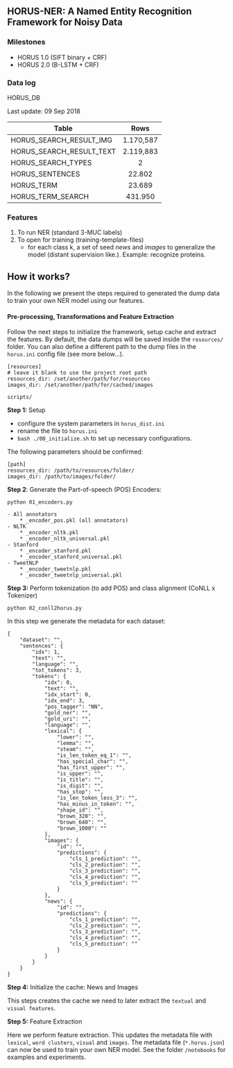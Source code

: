## HORUS-NER: A Named Entity Recognition Framework for Noisy Data


### Milestones

- HORUS 1.0 (SIFT binary + CRF)
- HORUS 2.0 (B-LSTM + CRF)

### Data log

HORUS_DB


Last update: 09 Sep 2018

| Table        | Rows           |
| ------------- |:-------------:| 
| HORUS_SEARCH_RESULT_IMG      | 1.170,587 | 
| HORUS_SEARCH_RESULT_TEXT      | 2.119,883      | 
| HORUS_SEARCH_TYPES | 2      | 
| HORUS_SENTENCES | 22.802      | 
| HORUS_TERM | 23.689      | 
| HORUS_TERM_SEARCH | 431.950      |  

### Features

1. To run NER (standard 3-MUC labels)
2. To open for training (training-template-files)
    - for each class k, a set of seed _news_ and _images_ to generalize the model (distant supervision like.). Example: recognize proteins.
    
## How it works?

In the following we present the steps required to generated the dump data to train your own NER model using our features.

#### Pre-processing, Transformations and Feature Extraction

Follow the next steps to initialize the framework, setup cache and extract the features. 
By default, the data dumps will be saved inside the ```resources/``` folder. 
You can also define a different path to the dump files in the ```horus.ini``` config file 
(see more below...).

```
[resources]
# leave it blank to use the project root path
resources_dir: /set/another/path/for/resources
images_dir: /set/another/path/for/cached/images
``` 

```scripts/```

**Step 1:** Setup 

- configure the system parameters in ```horus_dist.ini```
- rename the file to ```horus.ini```
- ```bash ./00_initialize.sh``` to set up necessary configurations. 

The following parameters should be confirmed:
```
[path]
resources_dir: /path/to/resources/folder/
images_dir: /path/to/images/folder/
```

**Step 2**: Generate the Part-of-speech (POS) Encoders: 

````python 01_encoders.py````

```
- All annotators
    * _encoder_pos.pkl (all annotators)
- NLTK
    * _encoder_nltk.pkl
    * _encoder_nltk_universal.pkl
- Stanford
    * _encoder_stanford.pkl
    * _encoder_stanford_universal.pkl
- TweetNLP
    * _encoder_tweetnlp.pkl
    * _encoder_tweetnlp_universal.pkl   
```

**Step 3:** Perform tokenization (to add POS) and class alignment (CoNLL x Tokenizer)

```
python 02_conll2horus.py
```

In this step we generate the metadata for each dataset:
    
```
{
	"dataset": "",
	"sentences": {
		"idx": 1,
		"text": "",
		"language": "",
		"tot_tokens": 3,
		"tokens": {
			"idx": 0,
			"text": "",
			"idx_start": 0,
			"idx_end": 3,
			"pos_tagger": "NN",
			"gold_ner": "",
			"gold_uri": "",
			"language": "",
			"lexical": {
				"lower": "",
				"lemma": "",
				"steam": "",
				"is_len_token_eq_1": "",
				"has_special_char": "",
				"has_first_upper": "",
				"is_upper": "",
				"is_title": "",
				"is_digit": "",
				"has_stop": "",
				"is_len_token_less_3": "",
				"has_minus_in_token": "",
				"shape_id": "",
				"brown_320": "",
				"brown_640": "",
				"brown_1000": ""
			},
			"images": {
				"id": "",
				"predictions": {
					"cls_1_prediction": "",
					"cls_2_prediction": "",
					"cls_3_prediction": "",
					"cls_4_prediction": "",
					"cls_5_prediction": ""
				}
			},
			"news": {
				"id": "",
				"predictions": {
					"cls_1_prediction": "",
					"cls_2_prediction": "",
					"cls_3_prediction": "",
					"cls_4_prediction": "",
					"cls_5_prediction": ""
				}
			}
		}
	}
}
```

**Step 4:** Initialize the cache: News and Images

This steps creates the cache we need to later extract the ```textual``` and ```visual features```.

**Step 5:** Feature Extraction

Here we perform feature extraction. This updates the metadata file with ```lexical```, ```word clusters```, ```visual``` and ```images```.
The metadata file (```*.horus.json```) can now be used to train your own NER model. See the folder ```/notebooks``` for
examples and experiments.

 


   
   

    